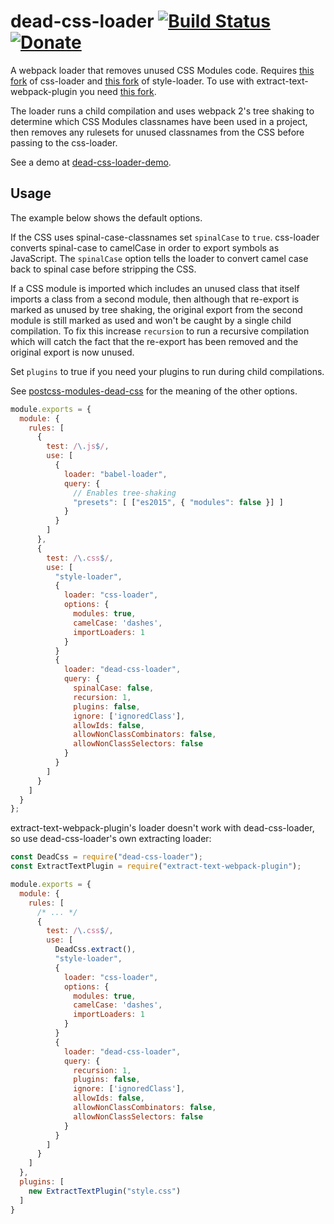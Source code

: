 # dead-css-loader [![Build Status](https://travis-ci.org/simlrh/dead-css-loader.svg?branch=master)](https://travis-ci.org/simlrh/dead-css-loader) [![Donate](https://nourish.je/assets/images/Donate-Buy%20me%20a%20coffee-brightgreen.svg)](http://ko-fi.com/A250KJT)

A webpack loader that removes unused CSS Modules code. Requires [this fork](https://github.com/simlrh/css-loader/tree/es6) of css-loader and [this fork](https://github.com/simlrh/style-loader/tree/es6) of style-loader. To use with extract-text-webpack-plugin you need [this fork](https://github.com/simlrh/extract-text-webpack-plugin/tree/es6).

The loader runs a child compilation and uses webpack 2's tree shaking to determine which CSS Modules classnames have been used in a project, then removes any rulesets for unused classnames from the CSS before passing to the css-loader.

See a demo at [dead-css-loader-demo](https://github.com/simlrh/dead-css-loader-demo).

## Usage

The example below shows the default options.

If the CSS uses spinal-case-classnames set `spinalCase` to `true`. css-loader converts spinal-case to camelCase in order to export symbols as JavaScript. The `spinalCase` option tells the loader to convert camel case back to spinal case before stripping the CSS.

If a CSS module is imported which includes an unused class that itself imports a class from a second module, then although that re-export is marked as unused by tree shaking, the original export from the second module is still marked as used and won't be caught by a single child compilation. To fix this increase `recursion` to run a recursive compilation which will catch the fact that the re-export has been removed and the original export is now unused.

Set `plugins` to true if you need your plugins to run during child compilations. 


See [postcss-modules-dead-css](https://github.com/simlrh/postcss-modules-dead-css) for the meaning of the other options.

```js
module.exports = {
  module: {
    rules: [
      {
        test: /\.js$/,
        use: [
          {
            loader: "babel-loader",
            query: {
              // Enables tree-shaking
              "presets": [ ["es2015", { "modules": false }] ]
            }
          }
        ]
      },
      {
        test: /\.css$/,
        use: [
          "style-loader",
          { 
            loader: "css-loader",
            options: {
              modules: true,
              camelCase: 'dashes',
              importLoaders: 1
            }
          }
          {
            loader: "dead-css-loader",
            query: {
              spinalCase: false,
              recursion: 1,
              plugins: false,
              ignore: ['ignoredClass'],
              allowIds: false,
              allowNonClassCombinators: false,
              allowNonClassSelectors: false
            }
          }
        ]
      }
    ]
  }
};
```

extract-text-webpack-plugin's loader doesn't work with dead-css-loader, so use dead-css-loader's own extracting loader:

```js
const DeadCss = require("dead-css-loader");
const ExtractTextPlugin = require("extract-text-webpack-plugin");

module.exports = {
  module: {
    rules: [
      /* ... */
      {
        test: /\.css$/,
        use: [
          DeadCss.extract(),
          "style-loader",
          { 
            loader: "css-loader",
            options: {
              modules: true,
              camelCase: 'dashes',
              importLoaders: 1
            }
          }
          {
            loader: "dead-css-loader",
            query: {
              recursion: 1,
              plugins: false,
              ignore: ['ignoredClass'],
              allowIds: false,
              allowNonClassCombinators: false,
              allowNonClassSelectors: false
            }
          }
        ]
      }
    ]
  },
  plugins: [
    new ExtractTextPlugin("style.css")
  ]
}
```
